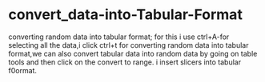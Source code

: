 # convert_data-into-Tabular-Format
converting random data into tabular format; for this i use ctrl+A-for selecting all the data,i click ctrl+t for converting random data into tabular format,we can also convert tabular data into random data by going on table tools and then click on the convert to range. i  insert slicers into tabular f0ormat.
